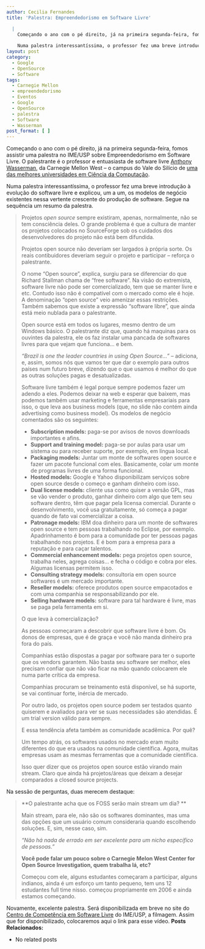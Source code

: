 ```yaml
---
author: Cecilia Fernandes
title: 'Palestra: Empreendedorismo em Software Livre'

  |
    Começando o ano com o pé direito, já na primeira segunda-feira, fomos assistir uma palestra no IME/USP sobre Empreendedorismo em Software Livre. O palestrante é o professor e entuasiasta de software livre Anthony Wasserman, da Carnegie Mellon West - o campus do Vale do Silício de uma das melhores universidades em Ciência da Computação.
    
    Numa palestra interessantíssima, o professor fez uma breve introdução à evolução do software livre e explicou, um a um, os modelos de negócio existentes nessa vertente crescente do produção de software.
layout: post
category:
  - Google
  - OpenSource
  - Software
tags:
  - Carnegie Mellon
  - empreendedorismo
  - Eventos
  - Google
  - OpenSource
  - palestra
  - Software
  - Wasserman
post_format: [ ]
---
```

Começando o ano com o pé direito, já na primeira segunda-feira, fomos assistir uma palestra no IME/USP sobre Empreendedorismo em Software Livre. O palestrante é o professor e entuasiasta de software livre [Anthony Wasserman][1], da Carnegie Mellon West – o campus do Vale do Silício de [uma das melhores universidades em Ciência da Computação][2].

Numa palestra interessantíssima, o professor fez uma breve introdução à evolução do software livre e explicou, um a um, os modelos de negócio existentes nessa vertente crescente do produção de software. Segue na sequência um resumo da palestra.

> Projetos *open source* sempre existiram, apenas, normalmente, não se tem consciência deles. O grande problema é que a cultura de manter os projetos colocados no SourceForge sob os cuidados dos desenvolvedores do projeto não está bem difundida.
> 
> Projetos open source não deveriam ser largados à própria sorte. Os reais contibuidores deveriam seguir o projeto e participar – reforça o palestrante.
> 
> O nome “Open source”, explica, surgiu para se diferenciar do que Richard Stallman chama de “free software”. Na visão do extremista, software livre não pode ser comercializado, tem que se manter livre e etc. Contudo isso não é compatível com o mercado como ele é hoje. A denominação “open source” veio amenizar essas restrições. Também sabemos que existe a expressão “software libre”, que ainda está meio nublada para o palestrante.
> 
> Open source está em todos os lugares, mesmo dentro de um Windows básico. O palestrante diz que, quando há maquinas para os ouvintes da palestra, ele os faz instalar uma pancada de softwares livres para que vejam que funciona… e bem.
> 
> *“Brazil is one the leader countries in using Open Source…”* – adiciona, e, assim, somos nós que vamos ter que dar o exemplo para outros países num futuro breve, dizendo que o que usamos é melhor do que as outras soluções pagas e desatualizadas.
> 
> Software livre também é legal porque sempre podemos fazer um adendo a eles. Podemos deixar na web e esperar que baixem, mas podemos também usar marketing e ferramentas empresariais para isso, o que leva aos business models (que, no slide não contém ainda advertising como business model). Os modelos de negócio comentados são os seguintes:
> 
> *   **Subscription models:** paga-se por avisos de novos downloads importantes e afins.
> *   **Support and training model:** paga-se por aulas para usar um sistema ou para receber suporte, por exemplo, em língua local.
> *   **Packaging models:** Juntar um monte de softwares open source e fazer um pacote funcional com eles. Basicamente, colar um monte de programas livres de uma forma funcional.
> *   **Hosted models:** Google e Yahoo disponibilizam serviços sobre open source desde o começo e ganham dinheiro com isso.
> *   **Dual license models:** cliente usa como quiser a versão GPL, mas se vão vender o produto, ganhar dinheiro com algo que tem seu software dentro, têm que pagar pela licensa comercial. Durante o desenvolvimento, você usa gratuitamente, só começa a pagar quando de fato vai comercializar a coisa.
> *   **Patronage models:** IBM doa dinheiro para um monte de softwares open source e tem pessoas trabalhando no Eclipse, por exemplo. Apadrinhamento é bom para a comunidade por ter pessoas pagas trabalhando nos projetos. E é bom para a empresa para a reputação e para caçar talentos.
> *   **Commercial enhancement models:** pega projetos open source, trabalha neles, agrega coisas… e fecha o código e cobra por eles. Algumas licensas permitem isso.
> *   **Consulting strategy models:** consultoria em open source softwares é um mercado importante.
> *   **Reseller models:** oferece produtos open source empacotados e com uma companhia se responsabilizando por ele.
> *   **Selling hardware models:** software para tal hardware é livre, mas se paga pela ferramenta em si.
> 
> O que leva à comercialização?
> 
> As pessoas começaram a descobrir que software livre é bom. Os donos de empresas, que é de graça e você não manda dinheiro pra fora do país.
> 
> Companhias estão dispostas a pagar por software para ter o suporte que os vendors garantem. Não basta seu software ser melhor, eles precisam confiar que não vão ficar na mão quando colocarem ele numa parte crítica da empresa.
> 
> Companhias procuram se treinamento está disponível, se há suporte, se vai continuar forte, inércia de mercado.
> 
> Por outro lado, os projetos open source podem ser testados quanto quiserem e avaliados para ver se suas necessidades são atendidas. É um trial version válido para sempre.
> 
> E essa tendência afeta também as comunidade acadêmica. Por quê?
> 
> Um tempo atrás, os softwares usados no mercado eram muito diferentes do que era usados na comunidade científica. Agora, muitas empresas usam as mesmas ferramentas que a comunidade científica.
> 
> Isso quer dizer que os projetos open source estão virando main stream. Claro que ainda há projetos/áreas que deixam a desejar comparados a closed source projects.

Na sessão de perguntas, duas merecem destaque:

> **O palestrante acha que os FOSS serão main stream um dia? **
> 
> Main stream, para ele, não são os softwares dominantes, mas uma das opções que um usuário comum consideraria quando escolhendo soluções. E, sim, nesse caso, sim.
> 
> *“Não há nada de errado em ser excelente para um nicho específico de pessoas.”*
> 
> **Você pode falar um pouco sobre o Carnegie Melon West Center for Open Source Investigation, quem trabalha lá, etc?**
> 
> Começou com ele, alguns estudantes começaram a participar, alguns indianos, ainda é um esforço um tanto pequeno, tem uns 12 estudantes full time nisso. começou propriamente em 2006 e ainda estamos começando.

Novamente, excelente palestra. Será disponibilizada em breve no site do [Centro de Competência em Software Livre][3] do IME/USP, a filmagem. Assim que for disponibilizado, colocaremos aqui o link para esse vídeo. 
**Posts Relacionados:** 
*   No related posts












 [1]: http://www.cmu.edu/silicon-valley/faculty-staff/wasserman-tony.html
 [2]: http://grad-schools.usnews.rankingsandreviews.com/grad/com/search/order+c_avg_acad_rep_score-desc
 [3]: http://ccsl.ime.usp.br





